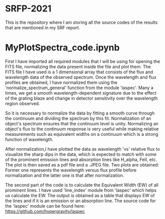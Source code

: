 # SRFP-2021
This is the repository where I am storing all the source codes of the results that are mentioned in my SRF report. 
# MyPlotSpectra_code.ipynb
First I have imported all required modules that I will be using for opening the FITS file, normalizing the data present inside the file and plot them.
The FITS file I have used is a 1 dimensional array that consists of the flux and wavelength data of the observed spectrum. 
Once the wavelength and flux profiles are obtained, I have normalized them using the 'normalize_spectrum_general' function from the module 'laspec'. Many a times, we get a smooth wavelength-dependent signature due to the effect of the grating blaze and change in detector sensitivity over the wavelength region observed. 

So it is necessary to normalize the data by fitting a smooth curve through the continuum and dividing the spectrum by this fit. Normalization of an object's spectrum ensures that the continuum level is unity. Normalizing an object's flux to the continuum response is very useful while making relative measurements such as equivalent widths on a continuum which is a strong function of wavelength.

After normalization,I have plotted the data as wavelength 'vs' relative flux to visualize the sharp dips in the data, which is expected to match with some of the 
prominent emission lines and absorption lines like H_alpha, FeII, etc. The plot is then saved as a pdf file and a .JPEG file. Two plots are obtained: Former one represents the wavelength versus flux profile before normalization and the latter one is that after normalization.

The second part of the code is to calculate the Equivalent Width (EW) of all prominent lines. I have used 'line_index' module from 'laspec' which helps us calculate the EW. The output is obtained as a table that displays EW of the lines and if it is an emission or an absorption line. The source code for the 'laspec' module can be found here: https://github.com/hypergravity/laspec
